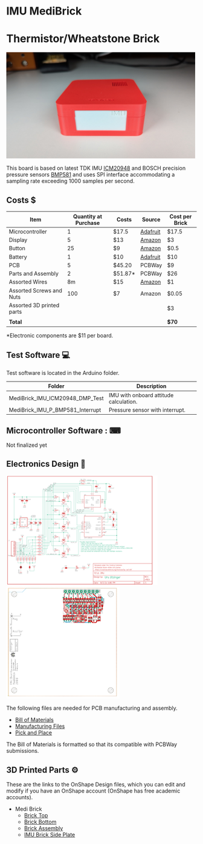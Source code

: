 # IMU MediBrick

# Thermistor/Wheatstone Brick

<a href="../assets/pictures/IMU_Front_Closed_without_Plugins.jpg" target="_blank" >
  <img src="../assets/pictures/IMU_Front_Closed_without_Plugins.jpg" style="width: 500px;">
</a>

This board is based on latest TDK IMU [ICM20948](datasheest/DS-000189-ICM-20948-v1.3.pdf) and BOSCH precision pressure sensors [BMP581](datasheets/BSS138-D.pdf) and uses SPI interface accommodating a sampling rate exceeding 1000 samples per second.


## Costs &#36;

| Item        | Quantity at Purchase | Costs  | Source            | Cost per Brick
|---                          | ---  | ---    | ---               | ---
| Microcontroller             |  1   | $17.5  | [Adafruit](https://www.adafruit.com/product/5477)          | $17.5
| Display                     |  5   | $13    | [Amazon](https://a.co/d/1QH0Ab9)            | $3
| Button                      | 25   | $9     | [Amazon](https://a.co/d/8KAuTwC) | $0.5 
| Battery                     |  1   | $10     | [Adafruit](https://www.adafruit.com/product/258)        | $10
| PCB                         |  5   | $45.20  | PCBWay            | $9
| Parts and Assembly          |  2   | $51.87* | PCBWay            | $26
| Assorted Wires              |8m    | $15    | [Amazon](https://a.co/d/58djefc) | $1
| Assorted Screws and Nuts    |100   |  $7    | Amazon            | $0.05
| Assorted 3D printed parts   |      |        |  | $3
|                             |      |        |                   |
| **Total**                   |      |        |                   | **$70**

*Electronic components are $11 per board. 

## Test Software &#128187;
Test software is located in the Arduino folder.

| Folder | Description | 
|--- |---|
|MediBrick_IMU_ICM20948_DMP_Test | IMU with onboard attitude calculation. |
|MediBrick_IMU_P_BMP581_Interrupt| Pressure sensor with interrupt. |

## Microcontroller Software : &#9000;
Not finalized yet

## Electronics Design &#128268;

<a href="IMU_schematic.pdf" target="_blank">
  <img src="IMU_schematic.png" style="width: 400px;">
</a>

<a href="IMU_board.pdf" target="_blank">
  <img src="IMU_board.png" style="width: 300px;">
</a>

The following files are needed for PCB manufacturing and assembly.

- [Bill of Materials](IMU_BOM.xlsx)
- [Manufacturing Files](IMU_2024-08-03.zip)
- [Pick and Place](IMU_PnP.xlsx)

The Bill of Materials is formatted so that its compatible with PCBWay submissions.

## 3D Printed Parts &#9881;
These are the links to the OnShape Design files, which you can edit and modify if you have an OnShape account (OnShape has free academic accounts).

- Medi Brick
  - [Brick Top](https://cad.onshape.com/documents/be6b7e5f847d89f3ec5eb9d5/w/761fee9865ca7ef709028476/e/ff897b4f359cec83b782ff14)
  - [Brick Bottom](https://cad.onshape.com/documents/92ad78475e8f0b17ff5e260b/w/88a02abbcb12cdbd4d9de3ad/e/fb79ca58ad2b6a0298e9d1b6)
  - [Brick Assembly](https://cad.onshape.com/documents/11cbfe9c3c739b6e8ecbf3d7/w/989b564ecd7f6d069e643ac0/e/85542f706be8cc7554218e8d)
  - [IMU Brick Side Plate](https://cad.onshape.com/documents/eb58e78174fdb2053487973b/w/903e17c4126fb90e8782ab92/e/f4b50a954b0de64bf397a15c?renderMode=0&uiState=6712e42015dc976491f468b3)


